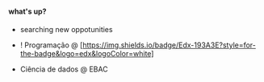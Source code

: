 #### what's up? <h4>


* searching new oppotunities 

* ! Programação @ [https://img.shields.io/badge/Edx-193A3E?style=for-the-badge&logo=edx&logoColor=white]
* Ciência de dados @ EBAC

